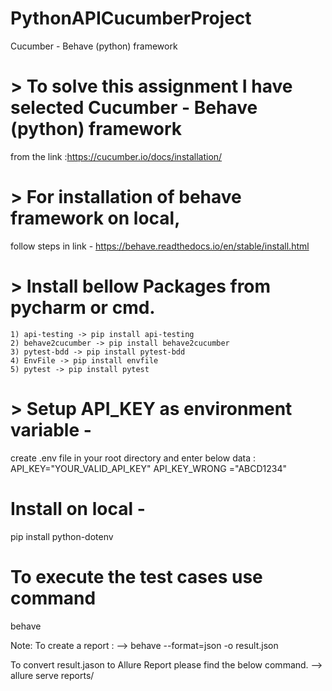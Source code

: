 # PythonAPICucumberProject
Cucumber  -  Behave (python) framework

# > To solve this assignment I have selected Cucumber - Behave (python) framework
from the link :https://cucumber.io/docs/installation/

# > For installation of behave framework on local,
follow steps in link - https://behave.readthedocs.io/en/stable/install.html

# > Install bellow Packages from pycharm or cmd.
	1) api-testing -> pip install api-testing
	2) behave2cucumber -> pip install behave2cucumber
	3) pytest-bdd -> pip install pytest-bdd
	4) EnvFile -> pip install envfile 
	5) pytest -> pip install pytest

# > Setup API_KEY as environment variable -
create .env file in your root directory and enter below data :
	API_KEY="YOUR_VALID_API_KEY"
	API_KEY_WRONG ="ABCD1234"


#  Install on local -
 pip install python-dotenv

#  To execute the test cases use command
 behave 
 
 Note:
 To create a report :
 --> behave --format=json -o result.json

 To convert result.jason to Allure Report please find the below command.
 --> allure serve reports/
 
